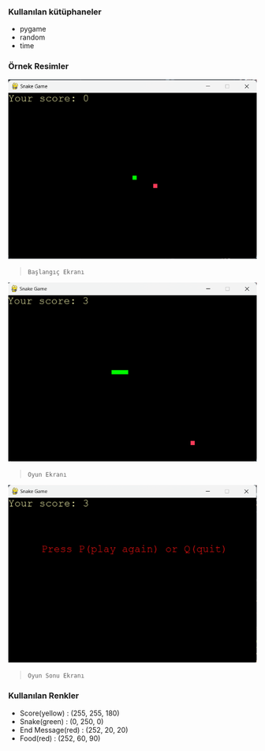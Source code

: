 ### Kullanılan kütüphaneler
* pygame
* random
* time

### Örnek Resimler
![](https://github.com/Hamza-Eren/Snake-Game/blob/main/screenshot/start.png)
> `Başlangıç Ekranı`

![](https://github.com/Hamza-Eren/Snake-Game/blob/main/screenshot/game.png)
> `Oyun Ekranı`

![](https://github.com/Hamza-Eren/Snake-Game/blob/main/screenshot/end.png)
> `Oyun Sonu Ekranı`

### Kullanılan Renkler
* Score(yellow) : (255, 255, 180)
* Snake(green) : (0, 250, 0)
* End Message(red) : (252, 20, 20)
* Food(red) : (252, 60, 90)
